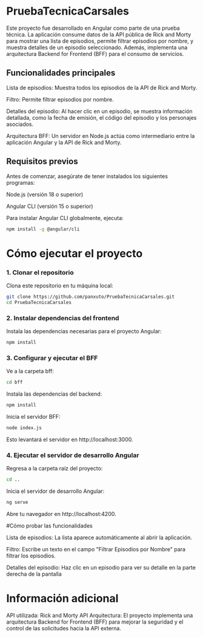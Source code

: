 # PruebaTecnicaCarsales

Este proyecto fue desarrollado en Angular como parte de una prueba técnica. La aplicación consume datos de la API pública de Rick and Morty para mostrar una lista de episodios, permite filtrar episodios por nombre, y muestra detalles de un episodio seleccionado. Además, implementa una arquitectura Backend for Frontend (BFF) para el consumo de servicios.

## Funcionalidades principales

Lista de episodios: Muestra todos los episodios de la API de Rick and Morty.

Filtro: Permite filtrar episodios por nombre.

Detalles del episodio: Al hacer clic en un episodio, se muestra información detallada, como la fecha de emisión, el código del episodio y los personajes asociados.

Arquitectura BFF: Un servidor en Node.js actúa como intermediario entre la aplicación Angular y la API de Rick and Morty.

## Requisitos previos

Antes de comenzar, asegúrate de tener instalados los siguientes programas:

Node.js (versión 18 o superior)

Angular CLI (versión 15 o superior)

Para instalar Angular CLI globalmente, ejecuta:
```bash
npm install -g @angular/cli
```


# Cómo ejecutar el proyecto

### 1. Clonar el repositorio

Clona este repositorio en tu máquina local:

```bash
git clone https://github.com/panxuto/PruebaTecnicaCarsales.git
cd PruebaTecnicaCarsales
```

### 2. Instalar dependencias del frontend

Instala las dependencias necesarias para el proyecto Angular:
```bash
npm install
```

### 3. Configurar y ejecutar el BFF

Ve a la carpeta bff:
```bash
cd bff
```

Instala las dependencias del backend:
```bash
npm install
```
Inicia el servidor BFF:
```bash
node index.js
```
Esto levantará el servidor en http://localhost:3000.

### 4. Ejecutar el servidor de desarrollo Angular

Regresa a la carpeta raíz del proyecto:
```bash
cd ..
```
Inicia el servidor de desarrollo Angular:
```bash
ng serve
```
Abre tu navegador en http://localhost:4200.

#Cómo probar las funcionalidades

Lista de episodios: La lista aparece automáticamente al abrir la aplicación.

Filtro: Escribe un texto en el campo "Filtrar Episodios por Nombre" para filtrar los episodios.

Detalles del episodio: Haz clic en un episodio para ver su detalle en la parte derecha de la pantalla

# Información adicional
API utilizada: Rick and Morty API
Arquitectura: El proyecto implementa una arquitectura Backend for Frontend (BFF) para mejorar la seguridad y el control de las solicitudes hacia la API externa.


